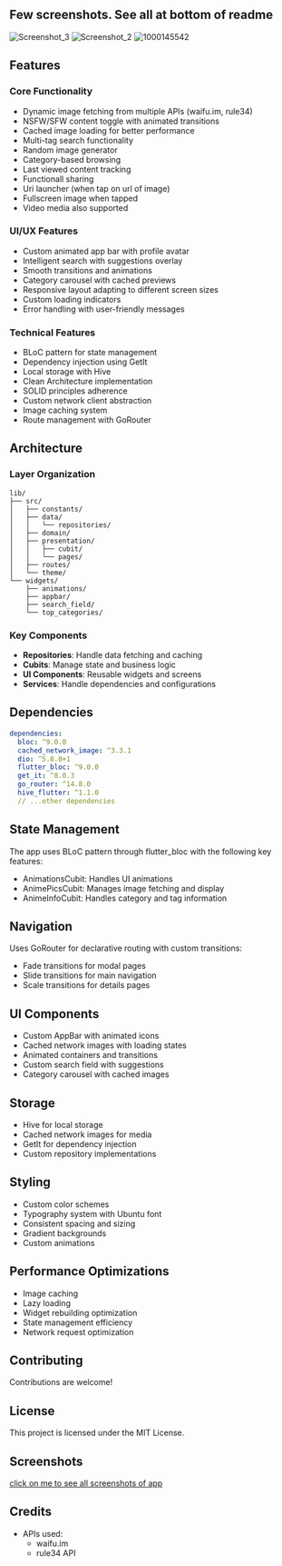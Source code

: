 

## Few screenshots. See all at bottom of readme
![Screenshot_3](https://github.com/user-attachments/assets/d1efb27d-91d3-4872-bde0-f888e33c7d25) ![Screenshot_2](https://github.com/user-attachments/assets/0fcf7e7d-f7cf-4529-a4e6-153586f9a967) ![1000145542](https://github.com/user-attachments/assets/815dfe4a-d0a2-435f-b6d4-71eede3d8abc)

## Features

### Core Functionality
- Dynamic image fetching from multiple APIs (waifu.im, rule34)
- NSFW/SFW content toggle with animated transitions
- Cached image loading for better performance
- Multi-tag search functionality
- Random image generator
- Category-based browsing
- Last viewed content tracking
- Functionall sharing
- Uri launcher (when tap on url of image)
- Fullscreen image when tapped
- Video media also supported

### UI/UX Features
- Custom animated app bar with profile avatar
- Intelligent search with suggestions overlay
- Smooth transitions and animations
- Category carousel with cached previews
- Responsive layout adapting to different screen sizes
- Custom loading indicators
- Error handling with user-friendly messages

### Technical Features
- BLoC pattern for state management
- Dependency injection using GetIt
- Local storage with Hive
- Clean Architecture implementation
- SOLID principles adherence
- Custom network client abstraction
- Image caching system
- Route management with GoRouter

## Architecture

### Layer Organization
```
lib/
├── src/
│   ├── constants/
│   ├── data/
│   │   └── repositories/
│   ├── domain/
│   ├── presentation/
│   │   ├── cubit/
│   │   └── pages/
│   ├── routes/
│   └── theme/
└── widgets/
    ├── animations/
    ├── appbar/
    ├── search_field/
    └── top_categories/
```

### Key Components
- **Repositories**: Handle data fetching and caching
- **Cubits**: Manage state and business logic
- **UI Components**: Reusable widgets and screens
- **Services**: Handle dependencies and configurations

## Dependencies
```yaml
dependencies:
  bloc: ^9.0.0
  cached_network_image: ^3.3.1
  dio: ^5.8.0+1
  flutter_bloc: ^9.0.0
  get_it: ^8.0.3
  go_router: ^14.8.0
  hive_flutter: ^1.1.0
  // ...other dependencies
```

## State Management
The app uses BLoC pattern through flutter_bloc with the following key features:
- AnimationsCubit: Handles UI animations
- AnimePicsCubit: Manages image fetching and display
- AnimeInfoCubit: Handles category and tag information

## Navigation
Uses GoRouter for declarative routing with custom transitions:
- Fade transitions for modal pages
- Slide transitions for main navigation
- Scale transitions for details pages

## UI Components
- Custom AppBar with animated icons
- Cached network images with loading states
- Animated containers and transitions
- Custom search field with suggestions
- Category carousel with cached images

## Storage
- Hive for local storage
- Cached network images for media
- GetIt for dependency injection
- Custom repository implementations

## Styling
- Custom color schemes
- Typography system with Ubuntu font
- Consistent spacing and sizing
- Gradient backgrounds
- Custom animations

## Performance Optimizations
- Image caching
- Lazy loading
- Widget rebuilding optimization
- State management efficiency
- Network request optimization

## Contributing
Contributions are welcome!

## License
This project is licensed under the MIT License.

## Screenshots
[click on me to see all screenshots of app](https://imgur.com/a/bNtHoFH)

## Credits
- APIs used:
  - waifu.im
  - rule34 API
